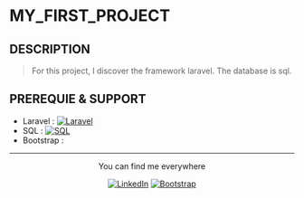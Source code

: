# MY_FIRST_PROJECT

## DESCRIPTION

> For this project, I discover the framework laravel. The database is sql.
## PREREQUIE & SUPPORT

<div>
<ul>

<li>Laravel : <a href="https://laravel.com/docs/5.5" target="_blank"><img src="https://img.shields.io/badge/Laravel-laravel.svg?&style=flat-square&logo=laravel&logoColor=red&color=white" alt="Laravel"></a></li>
<li>SQL : <a href="https://www.codecademy.com/learn/learn-sql" target="_blank"><img src="https://img.shields.io/badge/MySQL-mysql.svg?&style=plastic&logo=mysql&logoColor=blue&color=white" alt="SQL"></a></li>
<li>Bootstrap : </li>
</ul>
</div>


<div align="center">

---

You can find me everywhere

<a href="https://www.linkedin.com/in/mawul%C3%A9-toudoguin-54a0831a3/" target="_blank"><img src="https://img.shields.io/badge/LinkedIn-%230077B5.svg?&style=flat-square&logo=linkedin&logoColor=white" alt="LinkedIn"></a>
<a href="https://getbootstrap.com/docs/5.1/getting-started/introduction/" target="_blank"><img src="https://img.shields.io/badge/Bootstrap-bootstrap.svg?&style=social&logo=bootstrap&logoColor=blueviolet&color=white" alt="Bootstrap"></a>
</div>